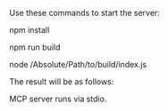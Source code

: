 Use these commands to start the server:

npm install

npm run build 

node /Absolute/Path/to/build/index.js

The result will be as follows:

MCP server runs via stdio.
